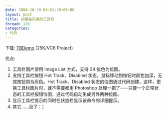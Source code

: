 ```yaml
---
date: 2004-10-30 04:51:38+00:00
layout: post
title: 创建最完美的工具栏
thread: 129
categories:
- 代码
---
```


下载: [TBDemo](/assets/1099054171.rar) (25K/VC6 Project)

  


优点:

  


  1. 工具栏图片使用 Image List 方式，支持 24 位色为位图。
  2. 支持工具栏按钮 Hot Track、Disabled 状态，鼠标移动到按钮时颜色加深，无效按钮则为灰色。Hot Track、Disabled 状态的位图通过代码创建，这样，更换工具栏图片时，就不需要都用 Photoshop 处理一把了----只要一个正常状态的工具栏按钮位图，通过代码自动生成另外两种位图。
  3. 显示工具栏提示的同时在状态栏显示该命令的详细提示。
  4. 其它……没了：）
